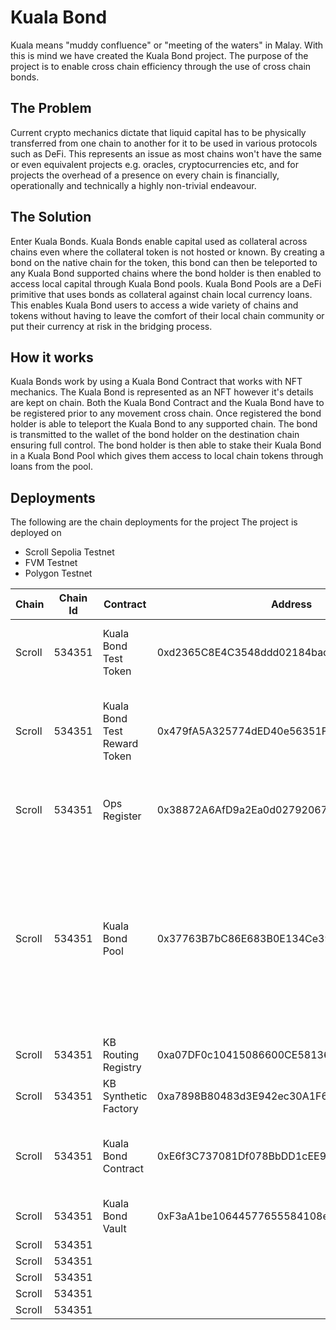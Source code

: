 # Kuala Bond 
Kuala means "muddy confluence" or "meeting of the waters" in Malay. With this is mind we have created the Kuala Bond project. The purpose of the project is to enable cross chain efficiency through the use of cross chain bonds. 

## The Problem 
Current crypto mechanics dictate that liquid capital has to be physically transferred from one chain to another for it to be used in various protocols such as DeFi. This represents an issue as most chains won't have the same or even equivalent projects e.g. oracles, cryptocurrencies etc, and for projects the overhead of a presence on every chain is financially, operationally and technically a highly non-trivial endeavour. 

## The Solution 
Enter Kuala Bonds. Kuala Bonds enable capital used as collateral across chains even where the collateral token is not hosted or known. By creating a bond on the native chain for the token, this bond can then be teleported to any Kuala Bond supported chains where the bond holder is then enabled to access local capital through Kuala Bond pools. Kuala Bond Pools are a DeFi primitive that uses bonds as collateral against chain local currency loans. This enables Kuala Bond users to access a wide variety of chains and tokens without having to leave the comfort of their local chain community or put their currency at risk in the bridging process. 

## How it works 
Kuala Bonds work by using a Kuala Bond Contract that works with NFT mechanics. The Kuala Bond is represented as an NFT however it's details are kept on chain. Both the Kuala Bond Contract and the Kuala Bond have to be registered prior to any movement cross chain. Once registered the bond holder is able to teleport the Kuala Bond to any supported chain. The bond is transmitted to the wallet of the bond holder on the destination chain ensuring full control. The bond holder is then able to stake their Kuala Bond in a Kuala Bond Pool which gives them access to local chain tokens through loans from the pool.  

## Deployments
The following are the chain deployments for the project 
The project is deployed on 
- Scroll Sepolia Testnet
- FVM Testnet
- Polygon Testnet 

|Chain |Chain Id| Contract | Address | Verification |Description | 
|------|--------|----------|---------|--------------|------------|
|Scroll| 534351 |Kuala Bond Test Token|0xd2365C8E4C3548ddd02184bac8b236408b47391a|              |This is the liquidity token for the kuala bond pool |
|Scroll| 534351 |Kuala Bond Test Reward Token|0x479fA5A325774dED40e56351F681988Dc6165B36|              |This is the reward token for Kuala Bond pool liquidity providers |
|Scroll| 534351 |Ops Register|0x38872A6AfD9a2Ea0d027920679F8110f0155d1fC|              |This is the dApp operational register for main  |
|Scroll| 534351 |Kuala Bond Pool|0x37763B7bC86E683B0E134Ce39bF2A160894Fddc2|              |This is the Kuala Bond Pool that accepts Kuala Bonds against currencies like APE and sDAI in exchange for loands of Kuala Bond Tokens|
|Scroll| 534351 |KB Routing Registry|0xa07DF0c10415086600CE581363AEBDe715734edF|              | |
|Scroll| 534351 |KB Synthetic Factory|0xa7898B80483d3E942ec30A1F68Dca600AF790af3|              | |
|Scroll| 534351 |Kuala Bond Contract |0xE6f3C737081Df078BbDD1cEE921802264b04b39f|              | This is the Kuala Bond Contract for Kuala Bond Token bonds
|Scroll| 534351 |Kuala Bond Vault|0xF3aA1be10644577655584108e16441379d2c517D|            |#
|Scroll| 534351 |          |         |              |#
|Scroll| 534351 |          |         |              |
|Scroll| 534351 |          |         |              |
|Scroll| 534351 |          |         |              |
|Scroll| 534351 |          |         |              |x